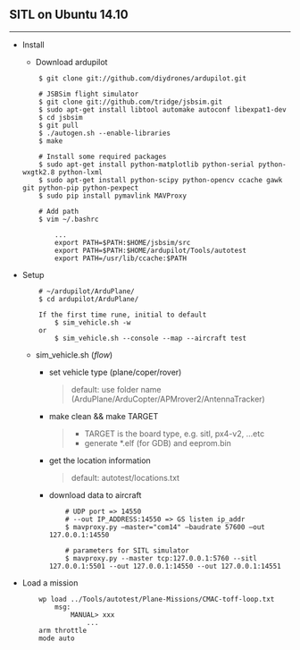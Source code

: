 ## SITL on Ubuntu 14.10
-----

- Install
    + Download ardupilot

	```
	    $ git clone git://github.com/diydrones/ardupilot.git

	    # JSBSim flight simulator
	    $ git clone git://github.com/tridge/jsbsim.git
	    $ sudo apt-get install libtool automake autoconf libexpat1-dev
	    $ cd jsbsim
	    $ git pull
	    $ ./autogen.sh --enable-libraries
	    $ make

    	# Install some required packages
	    $ sudo apt-get install python-matplotlib python-serial python-wxgtk2.8 python-lxml
	    $ sudo apt-get install python-scipy python-opencv ccache gawk git python-pip python-pexpect
	    $ sudo pip install pymavlink MAVProxy

    	# Add path
	    $ vim ~/.bashrc

    	    ...
	        export PATH=$PATH:$HOME/jsbsim/src
	        export PATH=$PATH:$HOME/ardupilot/Tools/autotest
	        export PATH=/usr/lib/ccache:$PATH
	```

- Setup

	```
	    # ~/ardupilot/ArduPlane/
	    $ cd ardupilot/ArduPlane/

	    If the first time rune, initial to default
	        $ sim_vehicle.sh -w
	    or
	        $ sim_vehicle.sh --console --map --aircraft test
	```
	+ sim_vehicle.sh (*flow*)
		* set vehicle type (plane/coper/rover)
			> default: use folder name (ArduPlane/ArduCopter/APMrover2/AntennaTracker)
		* make clean && make TARGET
            >- TARGET is the board type, e.g. sitl, px4-v2, ...etc
			>- generate *.elf (for GDB) and eeprom.bin
		* get the location information
			> default: autotest/locations.txt
		* download data to aircraft

			```
				# UDP port => 14550
				# --out IP_ADDRESS:14550 => GS listen ip_addr
                $ mavproxy.py –master="com14" –baudrate 57600 –out 127.0.0.1:14550

                # parameters for SITL simulator
				$ mavproxy.py --master tcp:127.0.0.1:5760 --sitl 127.0.0.1:5501 --out 127.0.0.1:14550 --out 127.0.0.1:14551
			```
- Load a mission

	```
	    wp load ../Tools/autotest/Plane-Missions/CMAC-toff-loop.txt
	        msg:
	            MANUAL> xxx
	                ...
	    arm throttle
	    mode auto
	```
